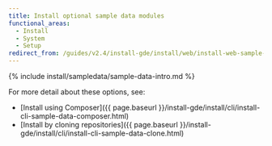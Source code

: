 ```yaml
---
title: Install optional sample data modules
functional_areas:
  - Install
  - System
  - Setup
redirect_from: /guides/v2.4/install-gde/install/web/install-web-sample-data.html
---
```


{% include install/sampledata/sample-data-intro.md %}

For more detail about these options, see:

*  [Install using Composer]({{ page.baseurl }}/install-gde/install/cli/install-cli-sample-data-composer.html)
*  [Install by cloning repositories]({{ page.baseurl }}/install-gde/install/cli/install-cli-sample-data-clone.html)
